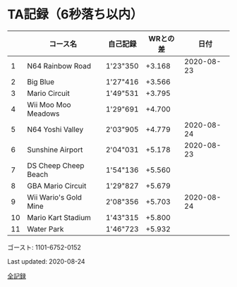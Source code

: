 # TA記録（6秒落ち以内）

||コース名|自己記録|WRとの差|日付
|--|--|--|--|--|
|1|N64 Rainbow Road|1'23"350|+3.168|2020-08-23|
|2|Big Blue|1'27"416|+3.566||
|3|Mario Circuit|1'49"531|+3.795||
|4|Wii Moo Moo Meadows|1'29"691|+4.700||
|5|N64 Yoshi Valley|2'03"905|+4.779|2020-08-24|
|6|Sunshine Airport|2'04"031|+5.178|2020-08-23|
|7|DS Cheep Cheep Beach|1'54"136|+5.560||
|8|GBA Mario Circuit|1'29"827|+5.679||
|9|Wii Wario's Gold Mine|2'08"356|+5.703|2020-08-24|
|10|Mario Kart Stadium|1'43"315|+5.800||
|11|Water Park|1'46"723|+5.932||

ゴースト: 1101-6752-0152

Last updated: 2020-08-24

[全記録](https://github.com/xuzijian629/xuzijian629/blob/master/ALL.md)